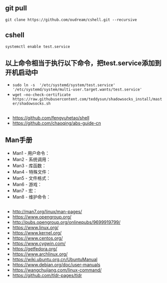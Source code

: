 ## git pull

`git clone https://github.com/oudream/cshell.git --recursive`


## cshell

`systemctl enable test.service`


## 以上命令相当于执行以下命令，把test.service添加到开机启动中

- `sudo ln -s  '/etc/systemd/system/test.service'  '/etc/systemd/system/multi-user.target.wants/test.service'`
- `wget –no-check-certificate  https://raw.githubusercontent.com/teddysun/shadowsocks_install/master/shadowsocks.sh`


##

- https://github.com/fengyuhetao/shell
- https://github.com/chaoqing/abs-guide-cn

## Man手册

- Man1 - 用户命令：
- Man2 - 系统调用：
- Man3 - 库函数：
- Man4 - 特殊文件：
- Man5 - 文件格式：
- Man6 - 游戏：
- Man7 - 宏：
- Man8 - 维护命令：

##

- http://man7.org/linux/man-pages/
- https://www.opengroup.org/
- http://pubs.opengroup.org/onlinepubs/9699919799/
- https://www.linux.org/
- https://www.kernel.org/
- https://www.centos.org/
- https://www.cygwin.com/
- https://getfedora.org/
- https://www.archlinux.org/
- https://wiki.ubuntu.org.cn/UbuntuManual
- https://www.debian.org/doc/user-manuals
- https://wangchujiang.com/linux-command/
- https://github.com/tldr-pages/tldr
